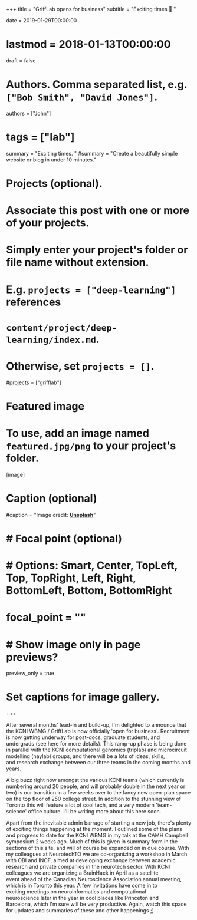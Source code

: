+++
title = "GriffLab opens for business"
subtitle = "Exciting times :rocket: "

date = 2019-01-29T00:00:00
# lastmod = 2018-01-13T00:00:00
draft = false


# Authors. Comma separated list, e.g. `["Bob Smith", "David Jones"]`.
authors = ["John"]

# tags = ["lab"]
summary = "Exciting times. " 
#summary = "Create a beautifully simple website or blog in under 10 minutes."

# Projects (optional).
#   Associate this post with one or more of your projects.
#   Simply enter your project's folder or file name without extension.
#   E.g. `projects = ["deep-learning"]` references 
#   `content/project/deep-learning/index.md`.
#   Otherwise, set `projects = []`.
#projects = ["grifflab"]

# Featured image
# To use, add an image named `featured.jpg/png` to your project's folder. 
[image]
  # Caption (optional)
  #caption = "Image credit: [**Unsplash**](https://unsplash.com/photos/CpkOjOcXdUY)"

#  # Focal point (optional)
#  # Options: Smart, Center, TopLeft, Top, TopRight, Left, Right, BottomLeft, Bottom, BottomRight
#  focal_point = ""

#  # Show image only in page previews?
preview_only = true

# Set captions for image gallery.

+++


After several months' lead-in and build-up, I'm delighted to announce that the KCNI WBMG / GriffLab is now officially 'open for business'. Recruitment is now getting underway for post-docs, graduate students, and undergrads (see here for more details). This ramp-up phase is being done in parallel with the KCNI computational genomics (triplab) and microcircuit modelling (haylab) groups, and there will be a lots of ideas, skills, and research exchange between our three teams in the coming months and years. 


A big buzz right now amongst the various KCNI teams (which currently is numbering around 20 people, and will probably double in the next year or two) is our transition in a few weeks over to the fancy new open-plan space on the top floor of 250 college street. In addition to the stunning view of Toronto this will feature a lot of cool tech, and a very modern 'team-science' office culture. I'll be writing more about this here soon. 


Apart from the inevitable admin barrage of starting a new job, there's plenty of exciting things happening at the moment. I outlined some of the plans and progress to date for the KCNI WBMG in my talk at the CAMH Campbell symposium 2 weeks ago. Much of this is given in summary form in the sections of this site, and will of course be expanded on in due course. With my colleagues at NeurotechTO we are co-organizing a workshop in March with OBI and INCF, aimed at developing exchange between academic research and private companies in the neurotech sector. With KCNI colleagues we are organizing a BrainHack in April as a satellite event ahead of the Canadian Neuroscience Association annual meeting, which is in Toronto this year. A few invitations have come in to exciting meetings on neuroinformatics and computational neuroscience later in the year in cool places like Princeton and Barcelona, which I'm sure will be very productive. Again, watch this space for updates and summaries of these and other happenings ;) 




